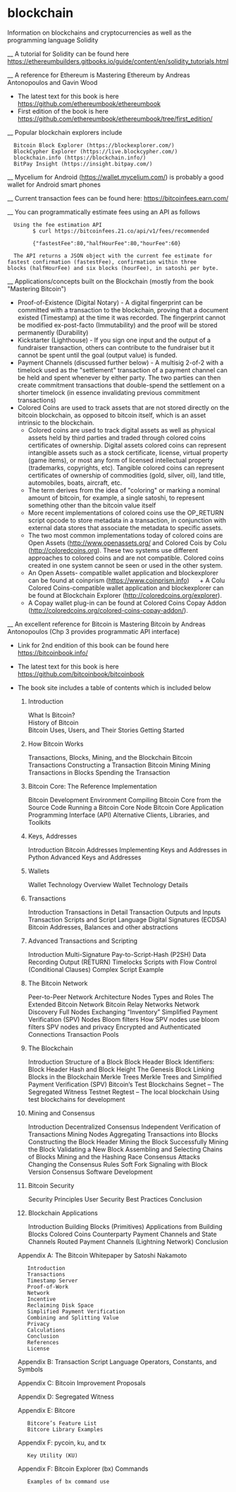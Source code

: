 # blockchain
Information on blockchains and cryptocurrencies as well as the programming language Solidity

__ A tutorial for Solidity can be found here https://ethereumbuilders.gitbooks.io/guide/content/en/solidity_tutorials.html

__ A reference for Ethereum is Mastering Ethereum by Andreas Antonopoulos and Gavin Wood
   + The latest text for this book is here https://github.com/ethereumbook/ethereumbook
   + First edition of the book is here https://github.com/ethereumbook/ethereumbook/tree/first_edition/

__ Popular blockchain explorers include    
      
      Bitcoin Block Explorer (https://blockexplorer.com/)      
      BlockCypher Explorer (https://live.blockcypher.com/)
      blockchain.info (https://blockchain.info/)
      BitPay Insight (https://insight.bitpay.com/)
      
__ Mycelium for Android (https://wallet.mycelium.com/) is probably a good wallet for Android smart phones

__ Current transaction fees can be found here: https://bitcoinfees.earn.com/

__ You can programmatically estimate fees using an API as follows

      Using the fee estimation API
            $ curl https://bitcoinfees.21.co/api/v1/fees/recommended

            {"fastestFee":80,"halfHourFee":80,"hourFee":60}
            
      The API returns a JSON object with the current fee estimate for fastest confirmation (fastestFee), confirmation within three             blocks (halfHourFee) and six blocks (hourFee), in satoshi per byte.

__ Applications/concepts built on the Blockchain (mostly from the book "Mastering Bitcoin")
   + Proof-of-Existence (Digital Notary) - A digital fingerprint can be committed with a transaction to the blockchain, proving that a document existed (Timestamp) at the time it was recorded. The fingerprint cannot be modified ex-post-facto (Immutability) and the proof will be stored permanently (Durability)
   + Kickstarter (Lighthouse) - If you sign one input and the output of a fundraiser transaction, others can contribute to the fundraiser but it cannot be spent until the goal (output value) is funded.
   + Payment Channels (discussed further below) - A multisig 2-of-2 with a timelock used as the "settlement" transaction of a payment channel can be held and spent whenever by either party.  The two parties can then create commitment transactions that double-spend the settlement on a shorter timelock (in essence invalidating previous commitment transactions)
   + Colored Coins are used to track assets that are not stored directly on the bitcoin blockchain, as opposed to bitcoin itself, which is an asset intrinsic to the blockchain.
      + Colored coins are used to track digital assets as well as physical assets held by third parties and traded through colored coins certificates of ownership.  Digital assets colored coins can represent intangible assets such as a stock certificate, license, virtual property (game items), or most any form of licensed intellectual property (trademarks, copyrights, etc).  Tangible colored coins can represent certificates of ownership of commodities (gold, silver, oil), land title, automobiles, boats, aircraft, etc.
      + The term derives from the idea of "coloring" or marking a nominal amount of bitcoin, for example, a single satoshi, to represent something other than the bitcoin value itself
      + More recent implementations of colored coins use the OP_RETURN script opcode to store metadata in a transaction, in conjunction with external data stores that associate the metadata to specific assets.
      + The two most common implementations today of colored coins are Open Assets (http://www.openassets.org/ and Colored Cois by Colu (http://coloredcoins.org).  These two systems use different approaches to colored coins and are not compatible.  Colored coins created in one system cannot be seen or used in the other system.
      + An Open Assets- compatible wallet application and blockexplorer can be found at coinprism (https://www.coinprism.info)
      + A Colu Colored Coins-compatible wallet application and blockexplorer can be found at Blockchain Explorer (http://coloredcoins.org/explorer).
      + A Copay wallet plug-in can be found at Colored Coins Copay Addon (http://coloredcoins.org/colored-coins-copay-addon/).
      
   
__ An excellent reference for Bitcoin is Mastering Bitcoin by Andreas Antonopoulos (Chp 3 provides programmatic API interface)
   + Link for 2nd endition of this book can be found here https://bitcoinbook.info/
   
   + The latest text for this book is here https://github.com/bitcoinbook/bitcoinbook
     
   + The book site includes a table of contents which is included below
     
       1. Introduction
        
            What Is Bitcoin?            
            History of Bitcoin            
            Bitcoin Uses, Users, and Their Stories
            Getting Started
            
       2. How Bitcoin Works
        
            Transactions, Blocks, Mining, and the Blockchain
            Bitcoin Transactions
            Constructing a Transaction
            Bitcoin Mining
            Mining Transactions in Blocks
            Spending the Transaction
            
       3. Bitcoin Core: The Reference Implementation
        
            Bitcoin Development Environment
            Compiling Bitcoin Core from the Source Code
            Running a Bitcoin Core Node
            Bitcoin Core Application Programming Interface (API)
            Alternative Clients, Libraries, and Toolkits
            
       4. Keys, Addresses
        
            Introduction
            Bitcoin Addresses
            Implementing Keys and Addresses in Python
            Advanced Keys and Addresses
            
       5. Wallets
        
            Wallet Technology Overview
            Wallet Technology Details
            
       6. Transactions
        
            Introduction
            Transactions in Detail
            Transaction Outputs and Inputs
            Transaction Scripts and Script Language
            Digital Signatures (ECDSA)
            Bitcoin Addresses, Balances and other abstractions
            
       7. Advanced Transactions and Scripting
        
            Introduction
            Multi-Signature
            Pay-to-Script-Hash (P2SH)
            Data Recording Output (RETURN)
            Timelocks
            Scripts with Flow Control (Conditional Clauses)
            Complex Script Example
            
       8. The Bitcoin Network
        
            Peer-to-Peer Network Architecture
            Nodes Types and Roles
            The Extended Bitcoin Network
            Bitcoin Relay Networks
            Network Discovery
            Full Nodes
            Exchanging “Inventory”
            Simplified Payment Verification (SPV) Nodes
            Bloom filters
            How SPV nodes use bloom filters
            SPV nodes and privacy
            Encrypted and Authenticated Connections
            Transaction Pools
            
       9. The Blockchain
        
            Introduction
            Structure of a Block
            Block Header
            Block Identifiers: Block Header Hash and Block Height
            The Genesis Block
            Linking Blocks in the Blockchain
            Merkle Trees
            Merkle Trees and Simplified Payment Verification (SPV)
            Bitcoin’s Test Blockchains
            Segnet – The Segregated Witness Testnet
            Regtest – The local blockchain
            Using test blockchains for development
            
       10. Mining and Consensus
        
            Introduction
            Decentralized Consensus
            Independent Verification of Transactions
            Mining Nodes
            Aggregating Transactions into Blocks
            Constructing the Block Header
            Mining the Block
            Successfully Mining the Block
            Validating a New Block
            Assembling and Selecting Chains of Blocks
            Mining and the Hashing Race
            Consensus Attacks
            Changing the Consensus Rules
            Soft Fork Signaling with Block Version
            Consensus Software Development
            
       11. Bitcoin Security
        
            Security Principles
            User Security Best Practices
            Conclusion
            
       12. Blockchain Applications
        
            Introduction
            Building Blocks (Primitives)
            Applications from Building Blocks
            Colored Coins
            Counterparty
            Payment Channels and State Channels
            Routed Payment Channels (Lightning Network)
            Conclusion
            
      Appendix A: The Bitcoin Whitepaper by Satoshi Nakamoto

            Introduction
            Transactions
            Timestamp Server
            Proof-of-Work
            Network
            Incentive
            Reclaiming Disk Space
            Simplified Payment Verification
            Combining and Splitting Value
            Privacy
            Calculations
            Conclusion
            References
            License
            
      Appendix B: Transaction Script Language Operators, Constants, and Symbols

      Appendix C: Bitcoin Improvement Proposals
      
      Appendix D: Segregated Witness      

      Appendix E: Bitcore
      
            Bitcore’s Feature List
            Bitcore Library Examples
            
      Appendix F: pycoin, ku, and tx
      
            Key Utility (KU)
            
      Appendix F: Bitcoin Explorer (bx) Commands
      
            Examples of bx command use
